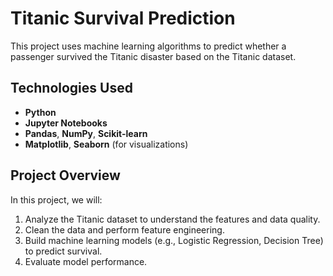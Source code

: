 # Titanic Survival Prediction

This project uses machine learning algorithms to predict whether a passenger survived the Titanic disaster based on the Titanic dataset.

## Technologies Used
- **Python**
- **Jupyter Notebooks**
- **Pandas**, **NumPy**, **Scikit-learn**
- **Matplotlib**, **Seaborn** (for visualizations)

## Project Overview
In this project, we will:
1. Analyze the Titanic dataset to understand the features and data quality.
2. Clean the data and perform feature engineering.
3. Build machine learning models (e.g., Logistic Regression, Decision Tree) to predict survival.
4. Evaluate model performance.
